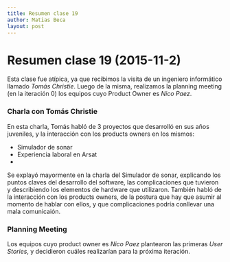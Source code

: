 ```yaml
---
title: Resumen clase 19
author: Matias Beca
layout: post
---
```


Resumen clase 19 (2015-11-2)
==============================

Esta clase fue atípica, ya que recibimos la visita de un ingeniero informático llamado *Tomás Christie*.
Luego de la misma, realizamos la planning meeting (en la iteración 0) los equipos cuyo Product Owner es *Nico Paez*.

### Charla con Tomás Christie

En esta charla, Tomás habló de 3 proyectos que desarrolló en sus años juveniles, y la interacción con los products owners en los mismos:

  * Simulador de sonar
  * Experiencia laboral en Arsat
  *

Se explayó mayormente en la charla del Simulador de sonar, explicando los puntos claves del desarrollo del software, las complicaciones que tuvieron y describiendo los elementos de hardware que utilizaron. También habló de la interacción con los products owners, de la postura que hay que asumir al momento de hablar con ellos, y que complicaciones podría conllevar una mala comunicaión.


### Planning Meeting

Los equipos cuyo product owner es *Nico Paez* plantearon las primeras *User Stories*, y decidieron cuáles realizarían para la próxima iteración.
